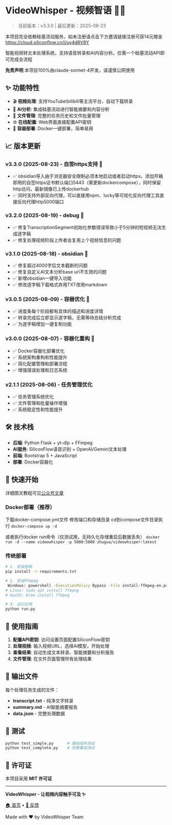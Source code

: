 # VideoWhisper - 视频智语 🎥✨

> 当前版本：v3.3.0 | 最后更新：2025-08-23

本项目完全依赖硅基流动服务，如未注册请点击下方邀请链接注册可获14元赠金
https://cloud.siliconflow.cn/i/uy4d8V8Y

智能视频转文本处理系统，支持语音转录和AI内容分析。仅需一个硅基流动API即可完成全流程


**免责声明**
本项目100%由claude-sonnet-4开发，请谨慎公网使用

## ✨ 功能特性

- 🎬 **视频处理**: 支持YouTube\bilibili等主流平台，自动下载转录
- 🤖 **AI分析**: 集成硅基流动进行智能摘要和内容分析  
- 📁 **文件管理**: 完整的任务历史和文件批量管理
- ⚙️ **在线配置**: Web界面直接配置API密钥
- 🐳 **容器部署**: Docker一键部署，简单易用

## 📈 版本更新

### v3.3.0 (2025-08-23) - 自签https支持 🚀
- ✅ obsidian导入由于浏览器安全限制必须本地启动或者启动https，添加开箱即用的自签https证书默认端口5443（需更新dockercompose），同时保留http访问，最新镜像已上传dockerhub
- ✅ 同时支持外部反向代理，可以直接用npm、lucky等可视化反向代理工具直接反向代理http5000端口

### v3.2.0 (2025-08-19) - debug 🚀
- ✅ 修复TranscriptionSegment初始化参数错误导致小于5分钟的短视频无法生成逐字稿
- ✅ 修复处理视频阶段上传者会复用上个视频信息的问题


### v3.1.0 (2025-08-18) - obsidian 🚀
- ✅ 修复超过4000字后文本截断的问题
- ✅ 修复自定义AI文本分析base url不生效的问题
- ✅ 新增obsidian一键导入功能
- ✅ 修改逐字稿下载格式弃用TXT改用markdown

### v3.0.5 (2025-08-09) - 容器优化 🚀
- ✅ 进度条每个阶段都有具体的描述和进度详情
- ✅ 转录完成后立即显示逐字稿，无需等待总结分析完成
- ✅ 为逐字稿增加一键复制功能

### v3.0.0 (2025-08-07) - 容器化重构 🚀
- ✅ Docker容器化部署优化
- ✅ 系统架构重构和性能提升
- ✅ 简化配置管理和部署流程
- ✅ 增强错误处理和日志系统

### v2.1.1 (2025-08-06) - 任务管理优化
- ✅ 任务管理系统优化
- ✅ 文件管理和批量操作增强
- ✅ 系统稳定性和性能提升

## 🛠️ 技术栈

- **后端**: Python Flask + yt-dlp + FFmpeg
- **AI服务**: SiliconFlow语音识别 + OpenAI/Gemini文本处理
- **前端**: Bootstrap 5 + JavaScript
- **部署**: Docker容器化

## 🚀 快速开始

详细图文教程可见[公众号文章](https://mp.weixin.qq.com/s/DOTWF3UGV9Dvi3xQxAfJcg)

### Docker部署（推荐）

下载docker-compose.yml文件
修改端口和存储目录
cd到compose文件目录执行
`docker-compose up -d`

或者执行docker run命令（仅测试用，无持久化存储重启后数据丢失）
`docker run -d --name videowhisper -p 5000:5000 zhugua/videowhisper:latest`

### 传统部署

```bash
# 1. 安装依赖
pip install -r requirements.txt

# 2. 安装FFmpeg
 Windows: powershell -ExecutionPolicy Bypass -File install-ffmpeg-en.ps1
# Linux: sudo apt install ffmpeg
# macOS: brew install ffmpeg

# 3. 运行应用
python run.py
```

## 📖 使用指南

1. **配置API密钥**: 访问设置页面配置SiliconFlow密钥
2. **处理视频**: 输入视频URL，选择AI模型，开始处理
3. **查看结果**: 自动生成文本转录、智能摘要和分析报告
4. **文件管理**: 在文件页面管理所有处理结果

## 📁 输出文件

每个处理任务生成的文件：

- **transcript.txt** - 纯净文字转录
- **summary.md** - AI智能摘要报告  
- **data.json** - 完整处理数据

## 🧪 测试

```bash
python test_simple.py      # 基础组件测试
python test_complete.py    # 完整集成测试
```

## 📄 许可证

本项目采用 **MIT 许可证**

---

**VideoWhisper - 让视频内容触手可及 ✨**

[🏠 首页](https://github.com/zhuguadundan/VideoWhisper) • [🐛 反馈](https://github.com/zhuguadundan/VideoWhisper/issues)

Made with ❤️ by VideoWhisper Team